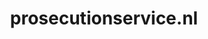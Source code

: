 ---
layout: post
title:  "prosecutionservice.nl"
internal_url:  "/data/prosecutionservice.nl.html"
categories: dutchgov
---